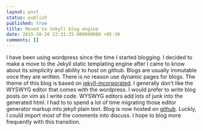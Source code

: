 ```yaml
---
layout: post
status: publish
published: true
title: Moved to Jekyll blog engine
date: 2015-10-20 22:31:25.000000000 +05:30
comments: []
---
```


I have been using wordpress since the time I started blogging. I decided to make a move to the Jekyll static templating engine after I came to know about its simplicity and ability to host on github. Blogs are usually immutable once they are written. There is no reason use dynamic pages for blogs. The theme of this blog is based on [jekyll-incorporated](https://github.com/kippt/jekyll-incorporated). I generally don't like the WYSWYG editor that comes with the wordpress. I would prefer to write blog posts on vim as I write code. WYSWYG editors add lots of junk into the generated html. I had to to spend a lot of time migrating those editor generator markup into jekyll plain text. Blog is now hosted on [github](github.com/t3rm1n4l/t3rm1n4l.github.io). Luckly, I could import most of the comments into discuss. I hope to blog more frequently with this transition.

